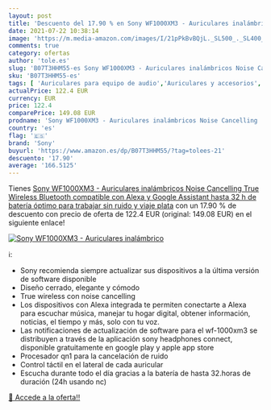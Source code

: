 ```yaml
---
layout: post
title: 'Descuento del 17.90 % en Sony WF1000XM3 - Auriculares inalámbrico'
date: 2021-07-22 10:38:14
image: 'https://m.media-amazon.com/images/I/21pPkBvBQjL._SL500_._SL400_.jpg'
comments: true
category: ofertas
author: 'tole.es'
slug: 'B07T3HHM55-es Sony WF1000XM3 - Auriculares inalámbricos Noise Cancelling...'
sku: 'B07T3HHM55-es'
tags: [ 'Auriculares para equipo de audio','Auriculares y accesorios','Electrónica','alexa','sony', ]
actualPrice: 122.4 EUR
currency: EUR
price: 122.4
comparePrice: 149.08 EUR
prodname: 'Sony WF1000XM3 - Auriculares inalámbricos Noise Cancelling  True Wireless  Bluetooth  compatible con Alexa y Google Assistant  hasta 32 h de batería  óptimo para trabajar sin ruido y viaje   plata'
country: 'es'
flag: '🇪🇸'
brand: 'Sony'
buyurl: 'https://www.amazon.es/dp/B07T3HHM55/?tag=tolees-21'
descuento: '17.90'
average: '166.5125'
---
```


Tienes [Sony WF1000XM3 - Auriculares inalámbricos Noise Cancelling  True Wireless  Bluetooth  compatible con Alexa y Google Assistant  hasta 32 h de batería  óptimo para trabajar sin ruido y viaje   plata](https://www.amazon.es/dp/B07T3HHM55/?tag=tolees-21) con un 17.90 % de descuento con precio de oferta de 122.4 EUR (original: 149.08 EUR) en el siguiente enlace!

[![Sony WF1000XM3 - Auriculares inalámbrico](https://m.media-amazon.com/images/I/21pPkBvBQjL._SL500_._SL400_.jpg)](https://www.amazon.es/dp/B07T3HHM55/?tag=tolees-21)

ℹ️:

- Sony recomienda siempre actualizar sus dispositivos a la última versión de software disponible
- Diseño cerrado, elegante y cómodo
- True wireless con noise cancelling
- Los dispositivos con Alexa integrada te permiten conectarte a Alexa para escuchar música, manejar tu hogar digital, obtener información, noticias, el tiempo y más, solo con tu voz.
- Las notificaciones de actualización de software para el wf-1000xm3 se distribuyen a través de la aplicación sony headphones connect, disponible gratuitamente en google play y apple app store
- Procesador qn1 para la cancelación de ruido
- Control táctil en el lateral de cada auricular
- Escucha durante todo el día gracias a la batería de hasta 32.horas de duración (24h usando nc)

[🛒 Accede a la oferta!!](https://www.amazon.es/dp/B07T3HHM55/?tag=tolees-21)
